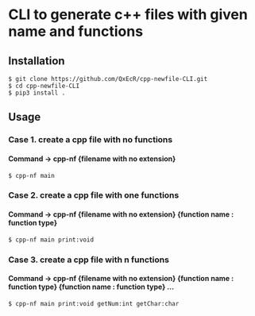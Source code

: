 # CLI to generate c++ files with given name and functions


## Installation

```shell
$ git clone https://github.com/QxEcR/cpp-newfile-CLI.git
$ cd cpp-newfile-CLI
$ pip3 install .
```

## Usage

### Case 1. create a cpp file with no functions
#### Command -> cpp-nf {filename with no extension}
```shell
$ cpp-nf main
```

### Case 2. create a cpp file with one functions
#### Command -> cpp-nf {filename with no extension} {function name : function type}
```shell
$ cpp-nf main print:void
```


### Case 3. create a cpp file with n functions
#### Command -> cpp-nf {filename with no extension} {function name : function type} {function name : function type} ...
```shell
$ cpp-nf main print:void getNum:int getChar:char
```
